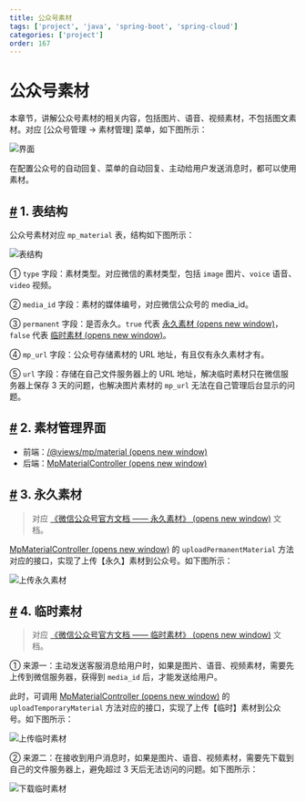 ```yaml
---
title: 公众号素材
tags: ['project', 'java', 'spring-boot', 'spring-cloud']
categories: ['project']
order: 167
---
```

# 公众号素材

本章节，讲解公众号素材的相关内容，包括图片、语音、视频素材，不包括图文素材。对应 [公众号管理 -> 素材管理] 菜单，如下图所示：

 ![界面](https://doc.iocoder.cn/img/%E5%85%AC%E4%BC%97%E5%8F%B7%E6%89%8B%E5%86%8C/%E5%85%AC%E4%BC%97%E5%8F%B7%E7%B4%A0%E6%9D%90/%E7%95%8C%E9%9D%A2.png)

 在配置公众号的自动回复、菜单的自动回复、主动给用户发送消息时，都可以使用素材。

 ## [#](#_1-表结构) 1. 表结构

 公众号素材对应 `mp_material` 表，结构如下图所示：

 ![表结构](https://doc.iocoder.cn/img/%E5%85%AC%E4%BC%97%E5%8F%B7%E6%89%8B%E5%86%8C/%E5%85%AC%E4%BC%97%E5%8F%B7%E7%B4%A0%E6%9D%90/%E8%A1%A8%E7%BB%93%E6%9E%84.png)

 ① `type` 字段：素材类型。对应微信的素材类型，包括 `image` 图片、`voice` 语音、`video` 视频。

 ② `media_id` 字段：素材的媒体编号，对应微信公众号的 media\_id。

 ③ `permanent` 字段：是否永久。`true` 代表 [永久素材  (opens new window)](https://developers.weixin.qq.com/doc/offiaccount/Asset_Management/Adding_Permanent_Assets.html)，`false` 代表 [临时素材  (opens new window)](https://developers.weixin.qq.com/doc/offiaccount/Asset_Management/New_temporary_materials.html)。

 ④ `mp_url` 字段：公众号存储素材的 URL 地址，有且仅有永久素材才有。

 ⑤ `url` 字段：存储在自己文件服务器上的 URL 地址，解决临时素材只在微信服务器上保存 3 天的问题，也解决图片素材的 `mp_url` 无法在自己管理后台显示的问题。

 ## [#](#_2-素材管理界面) 2. 素材管理界面

 * 前端：[/@views/mp/material  (opens new window)](https://github.com/yudaocode/yudao-ui-admin-vue2/blob/master/src/views/mp/material/index.vue)
* 后端：[MpMaterialController  (opens new window)](https://github.com/YunaiV/ruoyi-vue-pro/blob/master/yudao-module-mp/yudao-module-mp-biz/src/main/java/cn/iocoder/yudao/module/mp/controller/admin/material/MpMaterialController.java)

 ## [#](#_3-永久素材) 3. 永久素材

 
> 对应 [《微信公众号官方文档 —— 永久素材》  (opens new window)](https://developers.weixin.qq.com/doc/offiaccount/Asset_Management/Adding_Permanent_Assets.html) 文档。

 [MpMaterialController  (opens new window)](https://github.com/YunaiV/ruoyi-vue-pro/blob/master/yudao-module-mp/yudao-module-mp-biz/src/main/java/cn/iocoder/yudao/module/mp/controller/admin/material/MpMaterialController.java#L40-L47) 的 `uploadPermanentMaterial` 方法对应的接口，实现了上传【永久】素材到公众号。如下图所示：

 ![上传永久素材](https://doc.iocoder.cn/img/%E5%85%AC%E4%BC%97%E5%8F%B7%E6%89%8B%E5%86%8C/%E5%85%AC%E4%BC%97%E5%8F%B7%E7%B4%A0%E6%9D%90/%E4%B8%8A%E4%BC%A0%E6%B0%B8%E4%B9%85%E7%B4%A0%E6%9D%90.png)

 ## [#](#_4-临时素材) 4. 临时素材

 
> 对应 [《微信公众号官方文档 —— 临时素材》  (opens new window)](https://developers.weixin.qq.com/doc/offiaccount/Asset_Management/New_temporary_materials.html) 文档。

 ① 来源一：主动发送客服消息给用户时，如果是图片、语音、视频素材，需要先上传到微信服务器，获得到 `media_id` 后，才能发送给用户。

 此时，可调用 [MpMaterialController  (opens new window)](https://github.com/YunaiV/ruoyi-vue-pro/blob/master/yudao-module-mp/yudao-module-mp-biz/src/main/java/cn/iocoder/yudao/module/mp/controller/admin/material/MpMaterialController.java#L31-L38) 的 `uploadTemporaryMaterial` 方法对应的接口，实现了上传【临时】素材到公众号。如下图所示：

 ![上传临时素材](https://doc.iocoder.cn/img/%E5%85%AC%E4%BC%97%E5%8F%B7%E6%89%8B%E5%86%8C/%E5%85%AC%E4%BC%97%E5%8F%B7%E7%B4%A0%E6%9D%90/%E4%B8%8A%E4%BC%A0%E4%B8%B4%E6%97%B6%E7%B4%A0%E6%9D%90.png)

 ② 来源二：在接收到用户消息时，如果是图片、语音、视频素材，需要先下载到自己的文件服务器上，避免超过 3 天后无法访问的问题。如下图所示：

 ![下载临时素材](https://doc.iocoder.cn/img/%E5%85%AC%E4%BC%97%E5%8F%B7%E6%89%8B%E5%86%8C/%E5%85%AC%E4%BC%97%E5%8F%B7%E7%B4%A0%E6%9D%90/%E4%B8%8B%E8%BD%BD%E4%B8%B4%E6%97%B6%E7%B4%A0%E6%9D%90.png)


